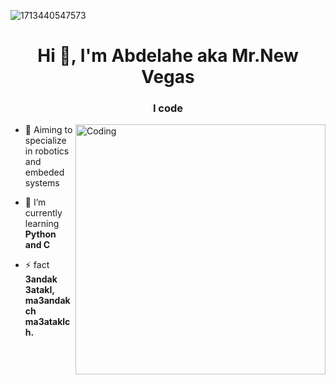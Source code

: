 ![1713440547573](https://user-images.githubusercontent.com/74038190/225813708-98b745f2-7d22-48cf-9150-083f1b00d6c9.gif)
<h1 align="center">Hi 👋, I'm Abdelahe aka Mr.New Vegas</h1>
<h3 align="center">I code</h3>
<img align="right" alt="Coding" width="400" src="https://media.moddb.com/images/games/1/33/32357/output_iK7zDV.gif">

- 🔭 Aiming to specialize in robotics and embeded systems

- 🌱 I’m currently learning **Python and C**

- ⚡ fact **3andak 3atakl, ma3andakch ma3ataklch.**
